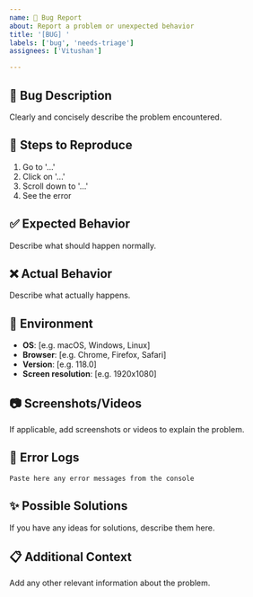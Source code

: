 ```yaml
---
name: 🐛 Bug Report
about: Report a problem or unexpected behavior
title: '[BUG] '
labels: ['bug', 'needs-triage']
assignees: ['Vitushan']

---
```


## 🐛 Bug Description

Clearly and concisely describe the problem encountered.

## 🔄 Steps to Reproduce

1. Go to '...'
2. Click on '...'
3. Scroll down to '...'
4. See the error

## ✅ Expected Behavior

Describe what should happen normally.

## ❌ Actual Behavior

Describe what actually happens.

## 📱 Environment

- **OS**: [e.g. macOS, Windows, Linux]
- **Browser**: [e.g. Chrome, Firefox, Safari]
- **Version**: [e.g. 118.0]
- **Screen resolution**: [e.g. 1920x1080]

## 📷 Screenshots/Videos

If applicable, add screenshots or videos to explain the problem.

## 🔗 Error Logs

```text
Paste here any error messages from the console
```

## ✨ Possible Solutions

If you have any ideas for solutions, describe them here.

## 📋 Additional Context

Add any other relevant information about the problem.

